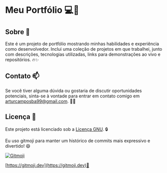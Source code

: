# Meu Portfólio 💻🚀

## Sobre 🤔

Este é um projeto de portfólio mostrando minhas habilidades e experiência como desenvolvedor. Inclui uma coleção de projetos em que trabalhei, junto com descrições, tecnologias utilizadas, links para demonstrações ao vivo e repositórios. 🔥✨

## Contato 📫

Se você tiver alguma dúvida ou gostaria de discutir oportunidades potenciais, sinta-se à vontade para entrar em contato comigo em [arturcamposba99@gmail.com](mailto:arturcamposba99@gmail.com). 📧💬

## Licença 📄

Este projeto está licenciado sob a [Licença GNU](LICENSE). 🔒

Eu uso gitmoji para manter um histórico de commits mais expressivo e divertido! 😄

<a href="https://gitmoji.dev">
  <img     src="https://img.shields.io/badge/gitmoji-%20😜%20😍-FFDD67.svg?style=flat-square"     alt="Gitmoji"/>
</a>

[https://gitmoji.dev](https://gitmoji.dev)🎉

